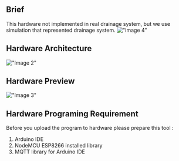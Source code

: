 ## Brief
This hardware not implemented in real drainage system, but we use simulation that represented drainage system.
!["Image 4"](https://s19.postimg.org/upladleab/image.jpg)

## Hardware Architecture
!["Image 2"](https://s19.postimg.org/5yvlzryxf/Flood_Monitoring_Device_bb.jpg)


## Hardware Preview
!["Image 3"](https://s19.postimg.org/tbtniaf0z/Gambar_Alat.jpg)


## Hardware Programing Requirement
Before you upload the program to hardware please prepare this tool :
1. Arduino IDE
2. NodeMCU ESP8266 installed library
3. MQTT library for Arduino IDE